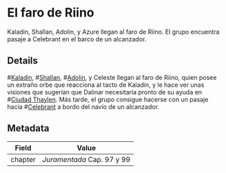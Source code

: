 # El faro de Riino
Kaladin, Shallan, Adolin, y Azure llegan al faro de Riino. El grupo encuentra pasaje a Celebrant en el barco de un alcanzador.

## Details
#[Kaladin](characters/kaladin), #[Shallan](characters/shallan), #[Adolin](characters/adolin), y Celeste llegan al faro de Riino, quien posee un extraño orbe que reacciona al tacto de Kaladin, y le hace ver unas visiones que sugerían que Dalinar necesitaría pronto de su ayuda en #[Ciudad Thaylen](locations/thaylen-city). Más tarde, el grupo consigue hacerse con un pasaje hacia #[Celebrant](locations/celebrant) a bordo del navío de un alcanzador.

## Metadata
| Field | Value |
| ----- | ----- |
| chapter | *Juramentada* Cap. 97 y 99 |
